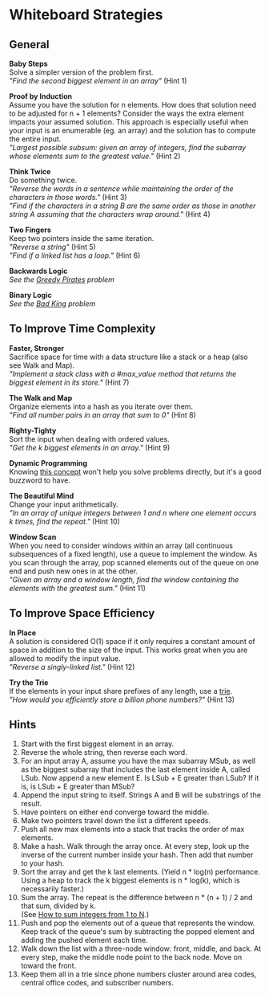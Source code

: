 # Whiteboard Strategies

## General

**Baby Steps**    
Solve a simpler version of the problem first.    
*"Find the second biggest element in an array"* (Hint 1)    

**Proof by Induction**    
Assume you have the solution for n elements. How does that solution need to be
adjusted for n + 1 elements? Consider the ways the extra element impacts your
assumed solution. This approach is especially useful when your input is an
enumerable (eg. an array) and the solution has to compute the entire input.    
*"Largest possible subsum: given an array of integers, find the subarray whose
elements sum to the greatest value."* (Hint 2)

**Think Twice**    
Do something twice.    
*"Reverse the words in a sentence while maintaining the order of the characters
in those words."* (Hint 3)   
*"Find if the characters in a string B are the same order as those in another
string A assuming that the characters wrap around."* (Hint 4)    

**Two Fingers**    
Keep two pointers inside the same iteration.    
*"Reverse a string"* (Hint 5)    
*"Find if a linked list has a loop."* (Hint 6)    

**Backwards Logic**    
*See the [Greedy Pirates][greedy-pirates] problem*    

[greedy-pirates]: http://www.techinterview.org/post/526325766/pirates

**Binary Logic**    
*See the [Bad King][bad-king] problem*    

[bad-king]: http://www.techinterview.org/post/526313890/bad-king


## To Improve Time Complexity

**Faster, Stronger**    
Sacrifice space for time with a data structure like a stack or a heap (also see
Walk and Map).    
*"Implement a stack class with a #max_value method that returns the biggest
element in its store."* (Hint 7)    

**The Walk and Map**    
Organize elements into a hash as you iterate over them.    
*"Find all number pairs in an array that sum to 0"* (Hint 8)    

**Righty-Tighty**    
Sort the input when dealing with ordered values.    
*"Get the k biggest elements in an array."* (Hint 9)    

**Dynamic Programming**    
Knowing [this concept][dynamic-p] won't help you solve problems directly, but
it's a good buzzword to have.

[dynamic-p]: http://en.wikipedia.org/wiki/Dynamic_programming

**The Beautiful Mind**    
Change your input arithmetically.    
*"In an array of unique integers between 1 and n where one element occurs
k times, find the repeat."* (Hint 10)    

**Window Scan**    
When you need to consider windows within an array (all continuous subsequences
of a fixed length), use a queue to implement the window. As you scan through
the array, pop scanned elements out of the queue on one end and push new ones
in at the other.    
*"Given an array and a window length, find the window
containing the elements with the greatest sum."* (Hint 11)

## To Improve Space Efficiency

**In Place**    
A solution is considered O(1) space if it only requires a constant amount of
space in addition to the size of the input. This works great when you are allowed
to modify the input value.    
*"Reverse a singly-linked list."* (Hint 12)    

**Try the Trie**    
If the elements in your input share prefixes of any length, use a [trie][trie-wiki].    
*"How would you efficiently store a billion phone numbers?"* (Hint 13)    

[trie-wiki]: http://en.wikipedia.org/wiki/Trie


## Hints
1. Start with the first biggest element in an array.    
2. Reverse the whole string, then reverse each word.    
3. For an input array A, assume you have the max subarray MSub, as well as the
biggest subarray that includes the last element inside A, called LSub. Now append
a new element E. Is LSub + E greater than LSub? If it is, is LSub + E greater than MSub?   
4. Append the input string to itself. Strings A and B will be substrings of the result.    
5. Have pointers on either end converge toward the middle.    
6. Make two pointers travel down the list a different speeds.    
7. Push all new max elements into a stack that tracks the order of max elements.    
8. Make a hash. Walk through the array once. At every step, look up the inverse
of the current number inside your hash. Then add that number to your hash.    
9. Sort the array and get the k last elements. (Yield n * log(n) performance.    
Using a heap to track the k biggest elements is n * log(k), which is necessarily
faster.)    
10. Sum the array. The repeat is the difference between n * (n + 1) / 2 and that
sum, divided by k.    
(See [How to sum integers from 1 to N][how-to-sum].)    
11. Push and pop the elements out of a queue that represents the window. Keep track
of the queue's sum by subtracting the popped element and adding the
pushed element each time.
12. Walk down the list with a three-node window: front, middle, and back. At every
step, make the middle node point to the back node. Move on toward the front.    
13. Keep them all in a trie since phone numbers cluster around area codes,
central office codes, and subscriber numbers.    

[how-to-sum]: http://www.wikihow.com/Sum-the-Integers-from-1-to-N
